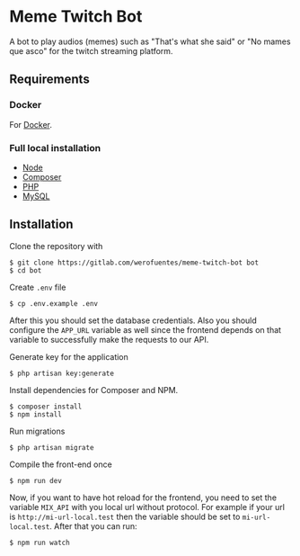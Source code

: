 # Meme Twitch Bot

A bot to play audios (memes) such as "That's what she said" or "No mames que asco"
for the twitch streaming platform.

## Requirements

### Docker

For [Docker](Docker.md).

### Full local installation

-   [Node](https://nodejs.org)
-   [Composer](https://getcomposer.org/download/)
-   [PHP](https://www.php.net/downloads.php)
-   [MySQL](https://dev.mysql.com/downloads/)

## Installation

Clone the repository with

    $ git clone https://gitlab.com/werofuentes/meme-twitch-bot bot
    $ cd bot

Create `.env` file

    $ cp .env.example .env

After this you should set the database credentials. Also you should configure
the `APP_URL` variable as well since the frontend depends on that variable to
successfully make the requests to our API.

Generate key for the application

    $ php artisan key:generate

Install dependencies for Composer and NPM.

    $ composer install
    $ npm install

Run migrations

    $ php artisan migrate

Compile the front-end once

    $ npm run dev

Now, if you want to have hot reload for the frontend, you need to set the
variable `MIX_API` with you local url without protocol. For example if your
url is `http://mi-url-local.test` then the variable should be set to
`mi-url-local.test`. After that you can run:

    $ npm run watch
